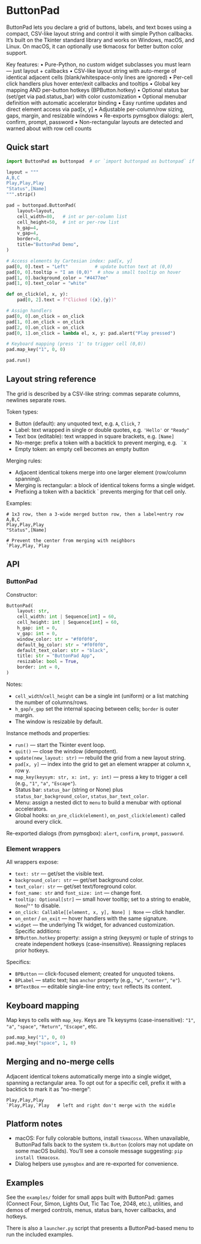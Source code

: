 # ButtonPad

ButtonPad lets you declare a grid of buttons, labels, and text boxes using a compact, CSV-like layout string and control it with simple Python callbacks. It’s built on the Tkinter standard library and works on Windows, macOS, and Linux. On macOS, it can optionally use tkmacosx for better button color support.

Key features:
• Pure-Python, no custom widget subclasses you must learn — just layout + callbacks
• CSV-like layout string with auto-merge of identical adjacent cells (blank/whitespace-only lines are ignored)
• Per-cell click handlers plus hover enter/exit callbacks and tooltips
• Global key mapping AND per-button hotkeys (BPButton.hotkey)
• Optional status bar (set/get via pad.status_bar) with color customization
• Optional menubar definition with automatic accelerator binding
• Easy runtime updates and direct element access via pad[x, y]
• Adjustable per-column/row sizing, gaps, margin, and resizable windows
• Re-exports pymsgbox dialogs: alert, confirm, prompt, password
• Non-rectangular layouts are detected and warned about with row cell counts


## Quick start

```python
import ButtonPad as buttonpad  # or `import buttonpad as buttonpad` if installed that way

layout = """
A,B,C
Play,Play,Play   
"Status",[Name]
""".strip()

pad = buttonpad.ButtonPad(
	layout=layout,
	cell_width=80,   # int or per-column list
	cell_height=50,  # int or per-row list
	h_gap=4,
	v_gap=4,
	border=8,
	title="ButtonPad Demo",
)

# Access elements by Cartesian index: pad[x, y]
pad[0, 0].text = "Left"          # update button text at (0,0)
pad[0, 0].tooltip = "I am (0,0)"  # show a small tooltip on hover
pad[1, 0].background_color = "#4477ee"
pad[1, 0].text_color = "white"

def on_click(el, x, y):
	pad[0, 2].text = f"Clicked ({x},{y})"

# Assign handlers
pad[0, 0].on_click = on_click
pad[1, 0].on_click = on_click
pad[2, 0].on_click = on_click
pad[0, 1].on_click = lambda el, x, y: pad.alert("Play pressed")

# Keyboard mapping (press '1' to trigger cell (0,0))
pad.map_key("1", 0, 0)

pad.run()
```


## Layout string reference

The grid is described by a CSV-like string: commas separate columns, newlines separate rows.

Token types:
- Button (default): any unquoted text, e.g. `A`, `Click`, `7`
- Label: text wrapped in single or double quotes, e.g. `'Hello'` or `"Ready"`
- Text box (editable): text wrapped in square brackets, e.g. `[Name]`
- No-merge: prefix a token with a backtick to prevent merging, e.g. `` `X``
- Empty token: an empty cell becomes an empty button

Merging rules:
- Adjacent identical tokens merge into one larger element (row/column spanning).
- Merging is rectangular: a block of identical tokens forms a single widget.
- Prefixing a token with a backtick ` prevents merging for that cell only.

Examples:

```
# 1x3 row, then a 3-wide merged button row, then a label+entry row
A,B,C
Play,Play,Play
"Status",[Name]

# Prevent the center from merging with neighbors
`Play,Play,`Play
```


## API

### ButtonPad

Constructor:

```python
ButtonPad(
	layout: str,
	cell_width: int | Sequence[int] = 60,
	cell_height: int | Sequence[int] = 60,
	h_gap: int = 0,
	v_gap: int = 0,
	window_color: str = "#f0f0f0",
	default_bg_color: str = "#f0f0f0",
	default_text_color: str = "black",
	title: str = "ButtonPad App",
	resizable: bool = True,
	border: int = 0,
)
```

Notes:
- `cell_width`/`cell_height` can be a single int (uniform) or a list matching the number of columns/rows.
- `h_gap`/`v_gap` set the internal spacing between cells; `border` is outer margin.
- The window is resizable by default.

Instance methods and properties:
- `run()` — start the Tkinter event loop.
- `quit()` — close the window (idempotent).
- `update(new_layout: str)` — rebuild the grid from a new layout string.
- `pad[x, y]` — index into the grid to get an element wrapper at column x, row y.
- `map_key(keysym: str, x: int, y: int)` — press a key to trigger a cell (e.g., `"1"`, `"a"`, `"Escape"`).
- Status bar: `status_bar` (string or None) plus `status_bar_background_color`, `status_bar_text_color`.
- Menu: assign a nested dict to `menu` to build a menubar with optional accelerators.
- Global hooks: `on_pre_click(element)`, `on_post_click(element)` called around every click.

Re-exported dialogs (from pymsgbox): `alert`, `confirm`, `prompt`, `password`.


### Element wrappers

All wrappers expose:
- `text: str` — get/set the visible text.
- `background_color: str` — get/set background color.
- `text_color: str` — get/set text/foreground color.
- `font_name: str` and `font_size: int` — change font.
- `tooltip: Optional[str]` — small hover tooltip; set to a string to enable, `None`/`""` to disable.
- `on_click: Callable[[element, x, y], None] | None` — click handler.
- `on_enter` / `on_exit` — hover handlers with the same signature.
- `widget` — the underlying Tk widget, for advanced customization.
Specific additions:
- `BPButton.hotkey` property: assign a string (keysym) or tuple of strings to create independent hotkeys (case-insensitive). Reassigning replaces prior hotkeys.

Specifics:
- `BPButton` — click-focused element; created for unquoted tokens.
- `BPLabel` — static text; has `anchor` property (e.g., `"w"`, `"center"`, `"e"`).
- `BPTextBox` — editable single-line entry; `text` reflects its content.


## Keyboard mapping

Map keys to cells with `map_key`. Keys are Tk keysyms (case-insensitive): `"1"`, `"a"`, `"space"`, `"Return"`, `"Escape"`, etc.

```python
pad.map_key("1", 0, 0)
pad.map_key("space", 1, 0)
```


## Merging and no-merge cells

Adjacent identical tokens automatically merge into a single widget, spanning a rectangular area. To opt out for a specific cell, prefix it with a backtick to mark it as “no-merge”:

```
Play,Play,Play
`Play,Play,`Play   # left and right don't merge with the middle
```


## Platform notes

- macOS: For fully colorable buttons, install `tkmacosx`. When unavailable, ButtonPad falls back to the system `tk.Button` (colors may not update on some macOS builds). You’ll see a console message suggesting: `pip install tkmacosx`.
- Dialog helpers use `pymsgbox` and are re-exported for convenience.


## Examples

See the `examples/` folder for small apps built with ButtonPad: games (Connect Four, Simon, Lights Out, Tic Tac Toe, 2048, etc.), utilities, and demos of merged controls, menus, status bars, hover callbacks, and hotkeys.

There is also a `launcher.py` script that presents a ButtonPad-based menu to run the included examples.

